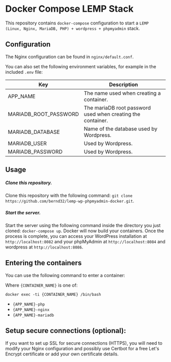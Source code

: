 # Docker Compose LEMP Stack

This repository contains `docker-compose` configuration to start a `LEMP (Linux, Nginx, MariaDB, PHP) + wordpress + phpmyadmin` stack.

## Configuration

The Nginx configuration can be found in `nginx/default.conf`.

You can also set the following environment variables, for example in the included `.env` file:

| Key | Description |
|-----|-------------|
|APP_NAME|The name used when creating a container.|
|MARIADB_ROOT_PASSWORD|The mariaDB root password used when creating the container.|
|MARIADB_DATABASE|Name of the database used by Wordpress.|
|MARIADB_USER|Used by Wordpress.|
|MARIADB_PASSWORD|Used by Wordpress.|

## Usage

##### Clone this repository.

Clone this repository with the following command: `git clone https://github.com/bernd32/lemp-wp-phpmyadmin-docker.git`.

##### Start the server.

Start the server using the following command inside the directory you just cloned: `docker-compose up`.
Docker will now build your containers. Once the process is complete, you can access your WordPress installation at `http://localhost:8082` and your phpMyAdmin at `http://localhost:8084` and wordpress at `http://localhost:8086`.

## Entering the containers

You can use the following command to enter a container:

Where `{CONTAINER_NAME}` is one of:

`docker exec -ti {CONTAINER_NAME} /bin/bash`

* `{APP_NAME}-php`
* `{APP_NAME}-nginx`
* `{APP_NAME}-mariadb`

## Setup secure connections (optional):

If you want to set up SSL for secure connections (HTTPS), you will need to modify your Nginx configuration and possibly use Certbot for a free Let's Encrypt certificate or add your own certificate details.